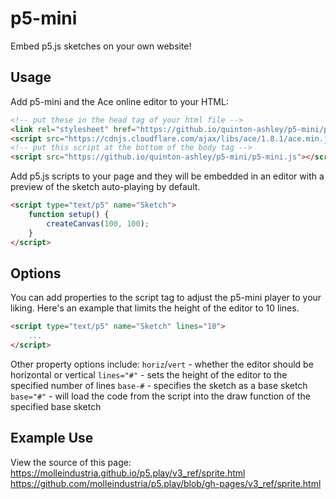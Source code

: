 # p5-mini

Embed p5.js sketches on your own website!

## Usage

Add p5-mini and the Ace online editor to your HTML:

```html
<!-- put these in the head tag of your html file -->
<link rel="stylesheet" href="https://github.io/quinton-ashley/p5-mini/p5-mini.css" />
<script src="https://cdnjs.cloudflare.com/ajax/libs/ace/1.8.1/ace.min.js"></script>
<!-- put this script at the bottom of the body tag -->
<script src="https://github.io/quinton-ashley/p5-mini/p5-mini.js"></script>
```

Add p5.js scripts to your page and they will be embedded in an editor with a preview of the sketch auto-playing by default.

```html
<script type="text/p5" name="Sketch">
	function setup() {
		createCanvas(100, 100);
	}
</script>
```

## Options

You can add properties to the script tag to adjust the p5-mini player to your liking. Here's an example that limits the height of the editor to 10 lines.

```html
<script type="text/p5" name="Sketch" lines="10">
	...
</script>
```

Other property options include:
`horiz`/`vert` - whether the editor should be horizontal or vertical
`lines="#"` - sets the height of the editor to the specified number of lines
`base-#` - specifies the sketch as a base sketch
`base="#"` - will load the code from the script into the draw function of the specified base sketch

## Example Use

View the source of this page: https://molleindustria.github.io/p5.play/v3_ref/sprite.html
https://github.com/molleindustria/p5.play/blob/gh-pages/v3_ref/sprite.html
